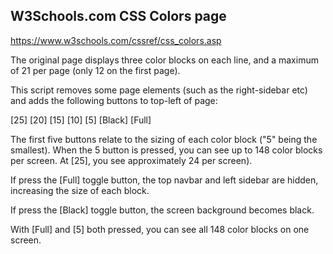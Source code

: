 ## W3Schools.com CSS Colors page

https://www.w3schools.com/cssref/css_colors.asp

The original page displays three color blocks on each line, and a maximum of 21 per page (only 12 on the first page).

This script removes some page elements (such as the right-sidebar etc) and adds the following buttons to top-left of page:

[25] [20] [15] [10] [5] [Black] [Full]

The first five buttons relate to the sizing of each color block ("5" being the smallest). When the 5 button is pressed, you can see up to 148 color blocks per screen. At [25], you see approximately 24 per screen).

If press the [Full] toggle button, the top navbar and left sidebar are hidden, increasing the size of each block.

If press the [Black] toggle button, the screen background becomes black.

With [Full] and [5] both pressed, you can see all 148 color blocks on one screen.
